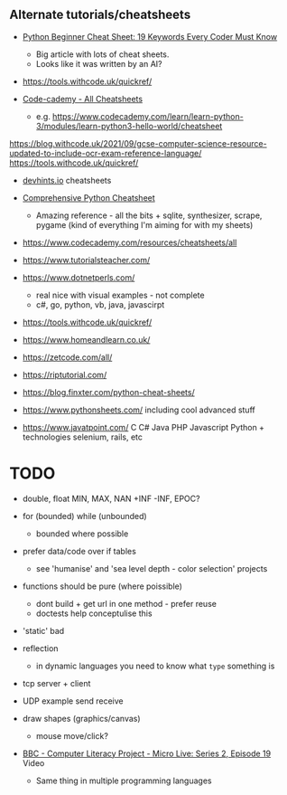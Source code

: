 

Alternate tutorials/cheatsheets
-------------------

* [Python Beginner Cheat Sheet: 19 Keywords Every Coder Must Know](https://blog.finxter.com/python-cheat-sheet/)
  * Big article with lots of cheat sheets.
  * Looks like it was written by an AI?

* https://tools.withcode.uk/quickref/
* [Code-cademy - All Cheatsheets](https://www.codecademy.com/resources/cheatsheets/all)
    * e.g. https://www.codecademy.com/learn/learn-python-3/modules/learn-python3-hello-world/cheatsheet


https://blog.withcode.uk/2021/09/gcse-computer-science-resource-updated-to-include-ocr-exam-reference-language/
https://tools.withcode.uk/quickref/

* [devhints.io](https://devhints.io/) cheatsheets
* [Comprehensive Python Cheatsheet](https://gto76.github.io/python-cheatsheet/)
    * Amazing reference - all the bits + sqlite, synthesizer, scrape, pygame (kind of everything I'm aiming for with my sheets)
* https://www.codecademy.com/resources/cheatsheets/all
* https://www.tutorialsteacher.com/
* https://www.dotnetperls.com/
    * real nice with visual examples - not complete
    * c#, go, python, vb, java, javascirpt
* https://tools.withcode.uk/quickref/
* https://www.homeandlearn.co.uk/
* https://zetcode.com/all/
* https://riptutorial.com/

* https://blog.finxter.com/python-cheat-sheets/
* https://www.pythonsheets.com/ including cool advanced stuff
* https://www.javatpoint.com/ C C# Java PHP Javascript Python + technologies selenium, rails, etc


TODO
====

* double, float MIN, MAX, NAN +INF -INF, EPOC?
* for (bounded) while (unbounded)
    * bounded where possible
* prefer data/code over if tables
    * see 'humanise' and 'sea level depth - color selection' projects
* functions should be pure (where poissible)
    * dont build + get url in one method - prefer reuse
    * doctests help conceptulise this
* 'static' bad
* reflection
    * in dynamic languages you need to know what `type` something is

* tcp server + client
* UDP example send receive
* draw shapes (graphics/canvas)
    * mouse move/click?

* [BBC - Computer Literacy Project - Micro Live: Series 2, Episode 19 ](https://clp.bbcrewind.co.uk/3d15323fe870ef44784832c02f4f7992) Video
    * Same thing in multiple programming languages
